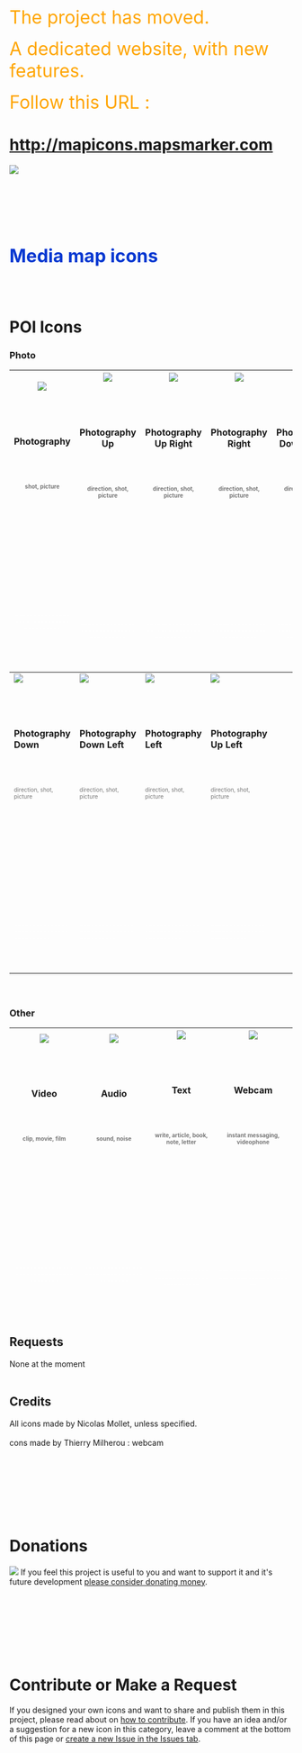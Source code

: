 <font color='orange' size='6'>The project has moved. </font><br><br><font color='orange' size='6'>A dedicated website, with new features. </font><br><br><font color='orange' size='6'>Follow this URL : </font>

<h1><a href='http://mapicons.mapsmarker.com'>http://mapicons.mapsmarker.com</a></h1>

<a href='http://mapicons.mapsmarker.com'><img src='http://google-maps-icons.googlecode.com/files/mic-smallcap.gif' /></a>


<br>
<br>
<FONT color="#0337D1" size="6"><br>
<br>
<b>Media map icons</b>

</FONT>

<br>
<br>
<br>
<br>
<h1>POI Icons</h1>
<h3>Photo</h3>
<table><thead><th> <img src='http://google-maps-icons.googlecode.com/files/photo.png' /> <br>
<br>
<BR><br>
<br>
<b>Photography</b>

<BR>

<br>
<br>
<FONT color="#777777" size="1"><br>
<br>
shot, picture<br>
<br>
</FONT><br>
<br>
<br>
<br>
<BR><br>
<br>
<br>
<br>
<FONT color="#ffffff" size="1"><br>
<br>
----------------------------------------<br>
<br>
</FONT><br>
<br>
</th><th> <img src='http://google-maps-icons.googlecode.com/files/photoup.png' /> <br>
<br>
<BR><br>
<br>
<b>Photography Up</b>

<BR>

<br>
<br>
<FONT color="#777777" size="1"><br>
<br>
direction, shot, picture<br>
<br>
</FONT><br>
<br>
<br>
<br>
<BR><br>
<br>
<br>
<br>
<FONT color="#ffffff" size="1"><br>
<br>
----------------------------------------<br>
<br>
</FONT><br>
<br>
</th><th> <img src='http://google-maps-icons.googlecode.com/files/photoupright.png' /> <br>
<br>
<BR><br>
<br>
<b>Photography Up Right</b>

<BR>

<br>
<br>
<FONT color="#777777" size="1"><br>
<br>
direction, shot, picture<br>
<br>
</FONT><br>
<br>
<br>
<br>
<BR><br>
<br>
<br>
<br>
<FONT color="#ffffff" size="1"><br>
<br>
----------------------------------------<br>
<br>
</FONT><br>
<br>
</th><th> <img src='http://google-maps-icons.googlecode.com/files/photoright.png' /> <br>
<br>
<BR><br>
<br>
<b>Photography Right</b>

<BR>

<br>
<br>
<FONT color="#777777" size="1"><br>
<br>
direction, shot, picture<br>
<br>
</FONT><br>
<br>
<br>
<br>
<BR><br>
<br>
<br>
<br>
<FONT color="#ffffff" size="1"><br>
<br>
----------------------------------------<br>
<br>
</FONT><br>
<br>
</th><th> <img src='http://google-maps-icons.googlecode.com/files/photodownright.png' /> <br>
<br>
<BR><br>
<br>
 <b>Photography Down Right</b>

<BR>

<br>
<br>
<FONT color="#777777" size="1"><br>
<br>
direction, shot, picture<br>
<br>
</FONT><br>
<br>
<br>
<br>
<BR><br>
<br>
<br>
<br>
<FONT color="#ffffff" size="1"><br>
<br>
----------------------------------------<br>
<br>
</FONT><br>
<br>
</th></thead><tbody>
<tr><td> <img src='http://google-maps-icons.googlecode.com/files/photodown.png' /> <br>
<br>
<BR><br>
<br>
<b>Photography Down</b>

<BR>

<br>
<br>
<FONT color="#777777" size="1"><br>
<br>
direction, shot, picture<br>
<br>
</FONT><br>
<br>
<br>
<br>
<BR><br>
<br>
<br>
<br>
<FONT color="#ffffff" size="1"><br>
<br>
----------------------------------------<br>
<br>
</FONT><br>
<br>
</td><td> <img src='http://google-maps-icons.googlecode.com/files/photodownleft.png' /> <br>
<br>
<BR><br>
<br>
<b>Photography Down Left</b>

<BR>

<br>
<br>
<FONT color="#777777" size="1"><br>
<br>
direction, shot, picture<br>
<br>
</FONT><br>
<br>
<br>
<br>
<BR><br>
<br>
<br>
<br>
<FONT color="#ffffff" size="1"><br>
<br>
----------------------------------------<br>
<br>
</FONT><br>
<br>
</td><td> <img src='http://google-maps-icons.googlecode.com/files/photoleft.png' /> <br>
<br>
<BR><br>
<br>
<b>Photography Left</b>

<BR>

<br>
<br>
<FONT color="#777777" size="1"><br>
<br>
direction, shot, picture<br>
<br>
</FONT><br>
<br>
<br>
<br>
<BR><br>
<br>
<br>
<br>
<FONT color="#ffffff" size="1"><br>
<br>
----------------------------------------<br>
<br>
</FONT><br>
<br>
       </td><td> <img src='http://google-maps-icons.googlecode.com/files/photoupleft.png' /> <br>
<br>
<BR><br>
<br>
<b>Photography Up Left</b>

<BR>

<br>
<br>
<FONT color="#777777" size="1"><br>
<br>
direction, shot, picture<br>
<br>
</FONT><br>
<br>
<br>
<br>
<BR><br>
<br>
<br>
<br>
<FONT color="#ffffff" size="1"><br>
<br>
----------------------------------------<br>
<br>
</FONT><br>
<br>
</td></tr></tbody></table>

<h3>

<BR>

Other</h3>
<table><thead><th> <img src='http://google-maps-icons.googlecode.com/files/video.png' /> <br>
<br>
<BR><br>
<br>
<b>Video</b>

<BR>

<br>
<br>
<FONT color="#777777" size="1"><br>
<br>
clip, movie, film<br>
<br>
</FONT><br>
<br>
<br>
<br>
<BR><br>
<br>
<br>
<br>
<FONT color="#ffffff" size="1"><br>
<br>
----------------------------------------<br>
<br>
</FONT><br>
<br>
</th><th> <img src='http://google-maps-icons.googlecode.com/files/audio.png' /> <br>
<br>
<BR><br>
<br>
<b>Audio</b>

<BR>

<br>
<br>
<FONT color="#777777" size="1"><br>
<br>
sound, noise<br>
<br>
</FONT><br>
<br>
<br>
<br>
<BR><br>
<br>
<br>
<br>
<FONT color="#ffffff" size="1"><br>
<br>
----------------------------------------<br>
<br>
</FONT><br>
<br>
</th><th> <img src='http://google-maps-icons.googlecode.com/files/text.png' /> <br>
<br>
<BR><br>
<br>
<b>Text</b>

<BR>

<br>
<br>
<FONT color="#777777" size="1"><br>
<br>
write, article, book, note, letter<br>
<br>
</FONT><br>
<br>
<br>
<br>
<BR><br>
<br>
<br>
<br>
<FONT color="#ffffff" size="1"><br>
<br>
----------------------------------------<br>
<br>
</FONT><br>
<br>
</th><th><img src='http://google-maps-icons.googlecode.com/files/webcam.png' /> <br>
<br>
<BR><br>
<br>
<b>Webcam</b>

<BR>

<br>
<br>
<FONT color="#777777" size="1"><br>
<br>
instant messaging, videophone<br>
<br>
</FONT><br>
<br>
<br>
<br>
<BR><br>
<br>
<br>
<br>
<FONT color="#ffffff" size="1"><br>
<br>
----------------------------------------<br>
<br>
</FONT><br>
<br>
</th></thead><tbody></tbody></table>

<h2>Requests</h2>
None at the moment<br>
<br>
<h2>Credits</h2>
All icons made by Nicolas Mollet, unless specified.<br>
<br>
cons made by Thierry Milherou : webcam<br>
<br>
<br>
<br>
<BR><br>
<br>
<br>
<h1>Donations</h1>
<a href='http://code.google.com/p/google-maps-icons/wiki/Donate'><img src='https://www.paypal.com/en_US/i/btn/btn_donate_SM.gif' /></a> If you feel this project is useful to you and want to support it and it's future development <a href='Donate.md'>please consider donating money</a>.<br>
<br>
<br>
<br>
<BR><br>
<br>
<br>
<h1>Contribute or Make a Request</h1>
If you designed your own icons and want to share and publish them in this project, please read about on <a href='Contribute.md'>how to contribute</a>. If you have an idea and/or a suggestion for a new icon in this category, leave a comment at the bottom of this page or <a href='http://code.google.com/p/google-maps-icons/issues/entry'>create a new Issue in the Issues tab</a>.